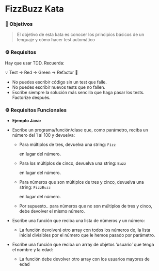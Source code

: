 # FizzBuzz Kata

### 🎥 Objetivos

> El objetivo de esta kata es conocer los principios básicos de un lenguaje y cómo hacer test automático

### ⚙️ Requisitos

Hay que usar TDD. Recuerda:

<aside>
💡 Test → Red → Green → Refactor 🔁

</aside>

- No puedes escribir código sin un test que falle.
- No puedes escribir nuevos tests que no fallen.
- Escribe siempre la solución más sencilla que haga pasar los tests. Factorize después.


### ⚙️ Requisitos Funcionales

- **Ejemplo Java:**

[//]: # (```java)

[//]: # (@Test)

[//]: # (void test&#40;&#41; {)

[//]: # ()
[//]: # (})

[//]: # (```)

- Escribe un programa/función/clase que, como parámetro, reciba un número del 1 al 100 y devuelva:
    - Para múltiplos de tres, devuelva una string: `Fizz`

      en lugar del número.

    - Para los múltiplos de cinco, devuelva una string: `Buzz`

      en lugar del número.

    - Para números que son múltiplos de tres y cinco, devuelva una string: `FizzBuzz`

      en lugar del número.

    - Por supuesto.. para números que no son múltiplos de tres y cinco, debe devolver el mismo número.

- Escribe una función que reciba una lista de números y un número:
    - La función devolverá otro array con todos los números de, la lista inicial divisibles por el número que le hemos pasado por parámetro.

- Escribe una función que reciba un array de objetos ‘usuario’ que tenga el nombre y la edad:
    - La función debe devolver otro array con los usuarios mayores de edad